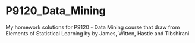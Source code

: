 # P9120_Data_Mining

My homework solutions for P9120 - Data Mining course that draw from Elements of Statistical Learning by by James, Witten, Hastie and Tibshirani 
